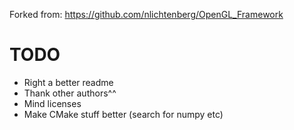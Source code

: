 Forked from: https://github.com/nlichtenberg/OpenGL_Framework

# TODO
- Right a better readme
- Thank other authors^^
- Mind licenses
- Make CMake stuff better (search for numpy etc)
